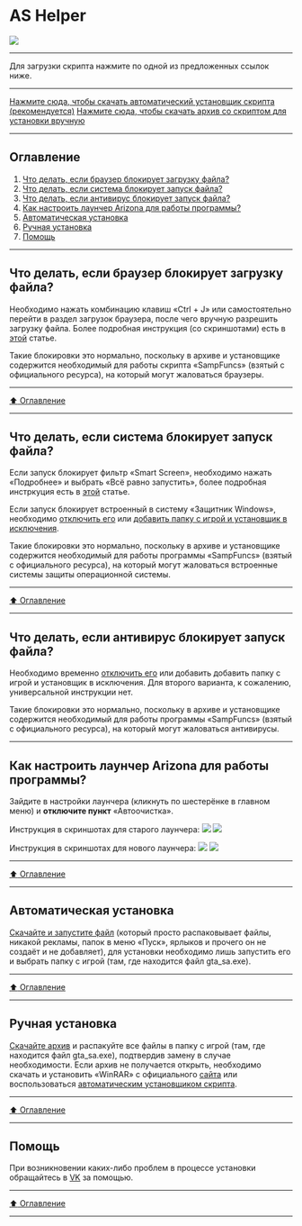 # AS Helper
![](https://i.imgur.com/5vZO0bd.png)
____
Для загрузки скрипта нажмите по одной из предложенных ссылок ниже.
____
[Нажмите сюда, чтобы скачать автоматический установщик скрипта (рекомендуется)](https://github.com/MrJustMini/AS-Helper/blob/main/AS%20Helper.exe?raw=true)
[Нажмите сюда, чтобы скачать архив со скриптом для установки вручную](https://github.com/MrJustMini/AS-Helper/blob/main/AS%20Helper.rar?raw=true)
____
## Оглавление

1. [Что делать, если браузер блокирует загрузку файла?](#что-делать-если-браузер-блокирует-загрузку-файла)
2. [Что делать, если система блокирует запуск файла?](#что-делать-если-система-блокирует-запуск-файла)
3. [Что делать, если антивирус блокирует запуск файла?](#что-делать-если-антивирус-блокирует-запуск-файла)
4. [Как настроить лаунчер Arizona для работы программы?](#как-настроить-лаунчер-arizona-для-работы-программы)
5. [Автоматическая установка](#автоматическая-установка)
6. [Ручная установка](#ручная-установка)
7. [Помощь](#помощь)
____
## Что делать, если браузер блокирует загрузку файла?
Необходимо нажать комбинацию клавиш «Ctrl + J» или самостоятельно перейти в раздел загрузок браузера, после чего вручную разрешить загрузку файла. Более подробная инструкция (со скриншотами) есть в [этой](https://soft-setup.ru/razreshit-skachivanie-fajla-kotoryj-google-chrome-blokiruet/) статье.

Такие блокировки это нормально, поскольку в архиве и установщике содержится необходимый для работы скрипта «SampFuncs» (взятый с официального ресурса), на который могут жаловаться браузеры.
____
[:arrow_up: Оглавление](#оглавление)
____
## Что делать, если система блокирует запуск файла?
Если запуск блокирует фильтр «Smart Screen», необходимо нажать «Подробнее» и выбрать «Всё равно запустить», более подробная инстркуция есть в [этой](https://remontka.pro/windows-protected-your-pc/) статье.

Если запуск блокирует встроенный в систему «Защитник Windows», необходимо [отключить его](https://www.youtube.com/watch?v=EyuTgr5LfxQ) или [добавить папку с игрой и установщик в исключения](https://support.microsoft.com/ru-ru/windows/%D0%B4%D0%BE%D0%B1%D0%B0%D0%B2%D0%BB%D0%B5%D0%BD%D0%B8%D0%B5-%D0%B8%D1%81%D0%BA%D0%BB%D1%8E%D1%87%D0%B5%D0%BD%D0%B8%D1%8F-%D0%B2-%D1%81%D0%B8%D1%81%D1%82%D0%B5%D0%BC%D1%83-%D0%B1%D0%B5%D0%B7%D0%BE%D0%BF%D0%B0%D1%81%D0%BD%D0%BE%D1%81%D1%82%D1%8C-windows-811816c0-4dfd-af4a-47e4-c301afe13b2).

Такие блокировки это нормально, поскольку в архиве и установщике содержится необходимый для работы программы «SampFuncs» (взятый с официального ресурса), на который могут жаловаться встроенные системы защиты операционной системы.
____
[:arrow_up: Оглавление](#оглавление) 
____
## Что делать, если антивирус блокирует запуск файла?
Необходимо временно [отключить его](https://lifehacker.ru/kak-otklyuchit-antivirus/) или добавить добавить папку с игрой и установщик в исключения. Для второго варианта, к сожалению, универсальной инструкции нет.

Такие блокировки это нормально, поскольку в архиве и установщике содержится необходимый для работы программы «SampFuncs» (взятый с официального ресурса), на который могут жаловаться антивирусы.
____
## Как настроить лаунчер Arizona для работы программы?
Зайдите в настройки лаунчера (кликнуть по шестерёнке в главном меню) и **отключите пункт** «Автоочистка».

Инструкция в скриншотах для старого лаунчера:
![](https://i.imgur.com/HCC1eId.png)
![](https://i.imgur.com/V0mb2ez.png)

Инструкция в скриншотах для нового лаунчера:
![](https://i.imgur.com/EDBpX1D.png)
![](https://i.imgur.com/BIGAC7t.png)
____
[:arrow_up: Оглавление](#оглавление) 
____
## Автоматическая установка
[Скачайте и запустите файл](https://github.com/MrJustMini/AS-Helper/blob/main/AS%20Helper.exe?raw=true) (который просто распаковывает файлы, никакой рекламы, папок в меню «Пуск», ярлыков и прочего он не создаёт и не добавляет), для установки необходимо лишь запустить его и выбрать папку с игрой (там, где находится файл gta_sa.exe).
____
[:arrow_up: Оглавление](#оглавление) 
____
## Ручная установка
[Скачайте архив](https://github.com/MrJustMini/AS-Helper/blob/main/AS%20Helper.rar?raw=true) и распакуйте все файлы в папку с игрой (там, где находится файл gta_sa.exe), подтвердив замену в случае необходимости. Если архив не получается открыть, необходимо скачать и установить «WinRAR» с официального [сайта](https://www.win-rar.com/start.html?&L=0) или воспользоваться [автоматическим установщиком скрипта](https://github.com/MrJustMini/AS-Helper/blob/main/AS%20Helper.exe?raw=true).
____
[:arrow_up: Оглавление](#оглавление) 
____
## Помощь
При возникновении каких-либо проблем в процессе установки обращайтесь в [VK](https://vk.com/haileecoder) за помощью.
____
[:arrow_up: Оглавление](#оглавление) 
____
